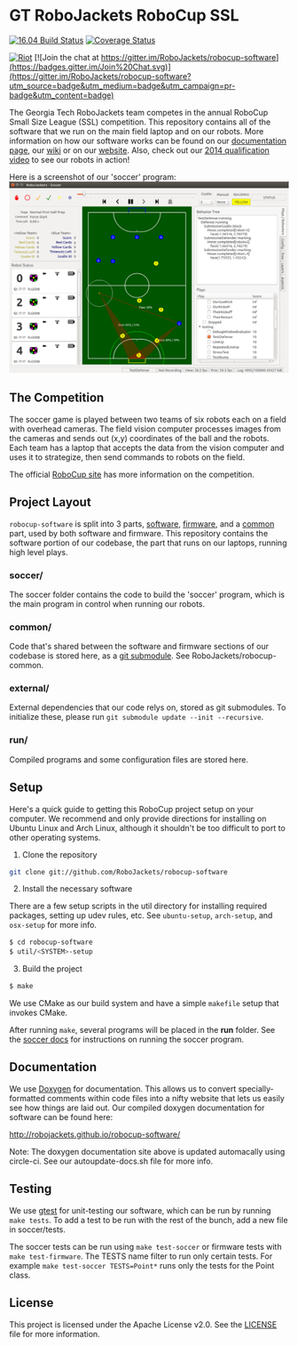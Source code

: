 # GT RoboJackets RoboCup SSL
[![16.04 Build Status](https://circleci.com/gh/RoboJackets/robocup-software.svg?&style=shield)](https://circleci.com/gh/RoboJackets/robocup-software) [![Coverage Status](https://coveralls.io/repos/RoboJackets/robocup-software/badge.svg?branch=master&service=github)](https://coveralls.io/github/RoboJackets/robocup-software?branch=master)

[![Riot](https://img.shields.io/badge/matrix-riot%20chat-blue.svg)](https://riot.im/app/#/room/%23robocup-software:matrix.org) [![Join the chat at https://gitter.im/RoboJackets/robocup-software](https://badges.gitter.im/Join%20Chat.svg)](https://gitter.im/RoboJackets/robocup-software?utm_source=badge&utm_medium=badge&utm_campaign=pr-badge&utm_content=badge)


The Georgia Tech RoboJackets team competes in the annual RoboCup Small Size League (SSL) competition.  This repository contains all of the software that we run on the main field laptop and on our robots.  More information on how our software works can be found on our [documentation page](http://robojackets.github.io/robocup-software/), our [wiki](http://wiki.robojackets.org/w/RoboCup_Software) or on our [website](http://www.robojackets.org/).
Also, check out our [2014 qualification video](https://www.youtube.com/watch?v=H3F9HexPLT0) to see our robots in action!

Here is a screenshot of our 'soccer' program:
![Screenshot of the 'soccer' program](doc/images/soccer.png "Soccer")


## The Competition

The soccer game is played between two teams of six robots each on a field with overhead cameras.  The field vision computer processes images from the cameras and sends out (x,y) coordinates of the ball and the robots.  Each team has a laptop that accepts the data from the vision computer and uses it to strategize, then send commands to robots on the field.

The official [RoboCup site](http://robocupssl.cpe.ku.ac.th/) has more information on the competition.


## Project Layout

`robocup-software` is split into 3 parts, [software](https://github.com/RoboJackets/robocup-software), [firmware](https://github.com/RoboJackets/robocup-firmware), and a [common](https://github.com/RoboJackets/robocup-common) part, used by both software and firmware. This repository contains the software portion of our codebase, the part that runs on our laptops, running high level plays.

### soccer/

The soccer folder contains the code to build the 'soccer' program, which is the main program in control when running our robots.


### common/

Code that's shared between the software and firmware sections of our codebase is stored here, as a [git submodule](https://git-scm.com/book/en/v2/Git-Tools-Submodules). See RoboJackets/robocup-common.

### external/

External dependencies that our code relys on, stored as git submodules. To initialize these, please run `git submodule update --init --recursive`.

### run/

Compiled programs and some configuration files are stored here.


## Setup

Here's a quick guide to getting this RoboCup project setup on your computer.  We recommend and only provide directions for installing on Ubuntu Linux and Arch Linux, although it shouldn't be too difficult to port to other operating systems.

1) Clone the repository

```sh
git clone git://github.com/RoboJackets/robocup-software
```


2) Install the necessary software

There are a few setup scripts in the util directory for installing required packages, setting up udev rules, etc.  See `ubuntu-setup`, `arch-setup`, and `osx-setup` for more info.

```sh
$ cd robocup-software
$ util/<SYSTEM>-setup
```

3) Build the project

```sh
$ make
```

We use CMake as our build system and have a simple `makefile` setup that invokes CMake.

After running `make`, several programs will be placed in the **run** folder.  See the [soccer docs](http://robojackets.github.io/robocup-software/md_soccer_doc__soccer.html) for instructions on running the soccer program.


## Documentation

We use [Doxygen](www.doxygen.org) for documentation.  This allows us to convert specially-formatted comments within code files into a nifty website that lets us easily see how things are laid out.  Our compiled doxygen documentation for software can be found here:

http://robojackets.github.io/robocup-software/

Note: The doxygen documentation site above is updated automacally using circle-ci.  See our autoupdate-docs.sh file for more info.

## Testing
We use [gtest](https://code.google.com/p/googletest/) for unit-testing our software, which can be run by running `make tests`.  To add a test to be run with the rest of the bunch, add a new file in soccer/tests.

The soccer tests can be run using `make test-soccer` or firmware tests with `make test-firmware`.
The TESTS name filter to run only certain tests. For example `make test-soccer TESTS=Point*` runs only the tests for the Point class.

## License

This project is licensed under the Apache License v2.0.  See the [LICENSE](LICENSE) file for more information.
